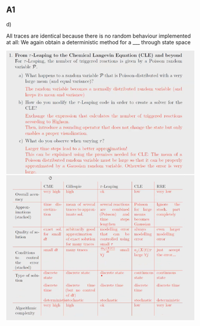 ## A1

d)

All traces are identical because there is no random behaviour implemented at all: We again obtain a deterministic method for a ___ 
through state space

![A1](A1.png)
![A1](A2.png)